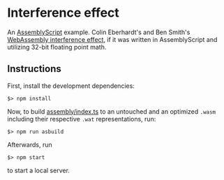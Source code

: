 Interference effect
===================

An [AssemblyScript](http://assemblyscript.org) example. Colin Eberhardt's and Ben Smith's [WebAssembly interference effect](https://github.com/ColinEberhardt/wasm-interference), if it was written in AssemblyScript and utilizing 32-bit floating point math.

Instructions
------------

First, install the development dependencies:

```
$> npm install
```

Now, to build [assembly/index.ts](./assembly/index.ts) to an untouched and an optimized `.wasm` including their respective `.wat` representations, run:

```
$> npm run asbuild
```

Afterwards, run

```
$> npm start
```

to start a local server.
